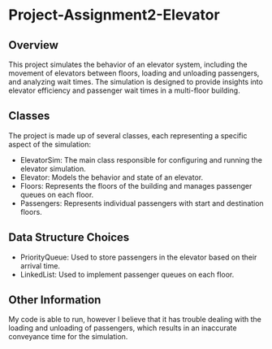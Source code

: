 # Project-Assignment2-Elevator
## Overview
This project simulates the behavior of an elevator system, including the movement of elevators 
between floors, loading and unloading passengers, and analyzing wait times. The simulation is 
designed to provide insights into elevator efficiency and passenger wait times in a multi-floor 
building.

## Classes
The project is made up of  several classes, each representing a specific aspect of the simulation:

- ElevatorSim: The main class responsible for configuring and running the elevator simulation.
- Elevator: Models the behavior and state of an elevator.
- Floors: Represents the floors of the building and manages passenger queues on each floor.
- Passengers: Represents individual passengers with start and destination floors.

## Data Structure Choices
- PriorityQueue: Used to store passengers in the elevator based on their arrival time.
- LinkedList: Used to implement passenger queues on each floor.

## Other Information
My code is able to run, however I believe that it has trouble dealing with the loading and unloading 
of passengers, which results in an inaccurate conveyance time for the simulation.
